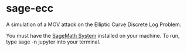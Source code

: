 # sage-ecc

A simulation of a MOV attack on the Elliptic Curve Discrete Log Problem.

You must have the [SageMath System](https://www.sagemath.org/) installed on your machine. To run, type
    sage -n jupyter
into your terminal.
